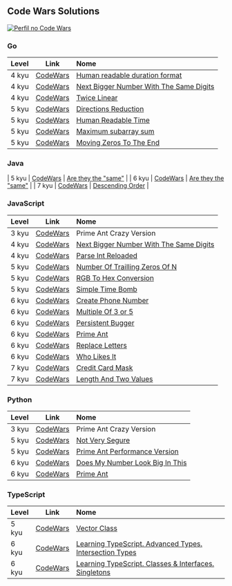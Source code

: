 ## Code Wars Solutions

[![Perfil no Code Wars](https://www.codewars.com/users/barzs/badges/large)](https://www.codewars.com/users/barzs)

### Go

| Level       | Link                                                               | Nome |
| :---        | :----:                                                             | :--- |
| 4 kyu       | [CodeWars](https://www.codewars.com/kata/52742f58faf5485cae000b9a) | [Human readable duration format](Go/4_kyu/HumanReadableDurationFormat.go) |
| 4 kyu       | [CodeWars](https://www.codewars.com/kata/55983863da40caa2c900004e) | [Next Bigger Number With The Same Digits](Go/4_kyu/NextBiggerNumberWithTheSameDigits.go) |
| 4 kyu       | [CodeWars](https://www.codewars.com/kata/5672682212c8ecf83e000050) | [Twice Linear](Go/4_kyo/TwiceLinear.go) |
| 5 kyu       | [CodeWars](https://www.codewars.com/kata/550f22f4d758534c1100025a) | [Directions Reduction](Go/5_kyu/DirectionsReduction.go) |
| 5 kyu       | [CodeWars](https://www.codewars.com/kata/52685f7382004e774f0001f7) | [Human Readable Time](Go/5_kyu/HumanReadableTime.go) |
| 5 kyu       | [CodeWars](https://www.codewars.com/kata/54521e9ec8e60bc4de000d6c) | [Maximum subarray sum](Go/5_kyu/MaximumSubarraySum.go) |
| 5 kyu       | [CodeWars](https://www.codewars.com/kata/52597aa56021e91c93000cb0) | [Moving Zeros To The End](Go/5_kyu/MovingZerosToTheEnd.go) |

### Java

| 5 kyu       | [CodeWars](https://www.codewars.com/kata/55c6126177c9441a570000cc) | [Are they the "same"](Java/5_kyu/WeightForWeight.java) |
| 6 kyu       | [CodeWars](https://www.codewars.com/kata/550498447451fbbd7600041c) | [Are they the "same"](Java/6_kyu/AreTheyTheSame.java) |
| 7 kyu       | [CodeWars](https://www.codewars.com/kata/5467e4d82edf8bbf40000155) | [Descending Order](Java/7_kyu/DescendingOrder.java) |

### JavaScript

| Level       | Link                                                               | Nome |
| :---        | :----:                                                             | :--- |
| 3 kyu       | [CodeWars](https://www.codewars.com/kata/5a54e01d80eba8014c000344) | Prime Ant Crazy Version |
| 4 kyu       | [CodeWars](https://www.codewars.com/kata/55983863da40caa2c900004e) | [Next Bigger Number With The Same Digits](JavaScript/4_kyu/NextBiggerNumberWithTheSameDigits.js) |
| 4 kyu       | [CodeWars](https://www.codewars.com/kata/525c7c5ab6aecef16e0001a5) | [Parse Int Reloaded](JavaScript/4_kyu/ParseIntReloaded.js) |
| 5 kyu       | [CodeWars](https://www.codewars.com/kata/52f787eb172a8b4ae1000a34) | [Number Of Trailling Zeros Of N](JavaScript/5_kyu/NumberOfTrailingZerosOfN.js) |
| 5 kyu       | [CodeWars](https://www.codewars.com/kata/513e08acc600c94f01000001) | [RGB To Hex Conversion](JavaScript/5_kyu/RGBToHexConversion.js) |
| 5 kyu       | [CodeWars](https://www.codewars.com/kata/523c7fbb0d47a759580000e2) | [Simple Time Bomb](JavaScript/5_kyu/SimpleTimeBomb.js) |
| 6 kyu       | [CodeWars](https://www.codewars.com/kata/525f50e3b73515a6db000b83) | [Create Phone Number](JavaScript/6_kyu/CreatePhoneNumber.js) |
| 6 kyu       | [CodeWars](https://www.codewars.com/kata/514b92a657cdc65150000006) | [Multiple Of 3 or 5](JavaScript/6_kyu/MutipleOf3or5.js) |
| 6 kyu       | [CodeWars](https://www.codewars.com/kata/55bf01e5a717a0d57e0000ec) | [Persistent Bugger](JavaScript/6_kyu/PersistentBugger.js) |
| 6 kyu       | [CodeWars](https://www.codewars.com/kata/5a2c084ab6cfd7f0840000e4) | [Prime Ant](JavaScript/6_kyu/PrimeAnt.js) |
| 6 kyu       | [CodeWars](https://www.codewars.com/kata/5a4331b18f27f2b31f000085) | [Replace Letters](JavaScript/6_kyu/ReplaceLetters.js) |
| 6 kyu       | [CodeWars](https://www.codewars.com/kata/5266876b8f4bf2da9b000362) | [Who Likes It](JavaScript/6_kyu/WhoLikesIt.js) |
| 7 kyu       | [CodeWars](https://www.codewars.com/kata/5412509bd436bd33920011bc) | [Credit Card Mask](JavaScript/7_kyu/CreditCardMask.js) |
| 7 kyu       | [CodeWars](https://www.codewars.com/kata/62a611067274990047f431a8) | [Length And Two Values](JavaScript/7_kyu/LengthAndTwoValues.js) |

### Python

| Level       | Link                                                               | Nome |
| :---        | :----:                                                             | :--- |
| 3 kyu       | [CodeWars](https://www.codewars.com/kata/5a54e01d80eba8014c000344) | Prime Ant Crazy Version |
| 5 kyu       | [CodeWars](https://www.codewars.com/kata/526dbd6c8c0eb53254000110) | [Not Very Segure](Python/5_kyu/NotVerySecure.py) |
| 5 kyu       | [CodeWars](https://www.codewars.com/kata/5a2e96f1c5e2849eef00014a) | [Prime Ant Performance Version](Python/5_kyu/PrimeAntPerformanceVersion.py) |
| 6 kyu       | [CodeWars](https://www.codewars.com/kata/5287e858c6b5a9678200083c) | [Does My Number Look Big In This](Python/6_kyu/DoesMyNumberLookBigInThis.py) |
| 6 kyu       | [CodeWars](https://www.codewars.com/kata/5a2c084ab6cfd7f0840000e4) | [Prime Ant](Python/6_kyu/PrimeAnt.py) |

### TypeScript

| Level       | Link                                                               | Nome |
| :---        | :----:                                                             | :--- |
| 5 kyu       | [CodeWars](https://www.codewars.com/kata/526dad7f8c0eb5c4640000a4) | [Vector Class](TypeScript/5_kyu/VectorClass.ts) |
| 6 kyu       | [CodeWars](https://www.codewars.com/kata/5916c87540ef95d8e1000007) | [Learning TypeScript. Advanced Types. Intersection Types](TypeScript/6_kyu/LearningTSClassesInterfacesSingleton.ts) |
| 6 kyu       | [CodeWars](https://www.codewars.com/kata/591445324670baed3200008d) | [Learning TypeScript. Classes & Interfaces. Singletons](TypeScript/6_kyu/LearningTSAdvancedIntersectionTypes.ts) |
